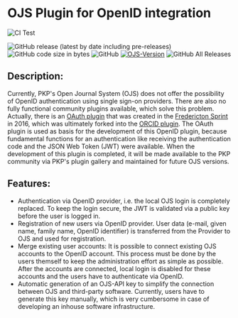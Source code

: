 # OJS Plugin for OpenID integration

![CI Test](https://github.com/leibniz-psychology/pkp-openid/workflows/CI%20Test/badge.svg?branch=master)

![GitHub release (latest by date including pre-releases)](https://img.shields.io/github/v/release/leibniz-psychology/pkp-openid?include_prereleases&label=latest%20release)
![GitHub code size in bytes](https://img.shields.io/github/languages/code-size/leibniz-psychology/pkp-openid)
![GitHub](https://img.shields.io/github/license/leibniz-psychology/pkp-openid)
[![OJS-Version](https://img.shields.io/badge/pkp--ojs-3.3-brightgreen)](https://github.com/pkp/ojs/tree/master)
![GitHub All Releases](https://img.shields.io/github/downloads/leibniz-psychology/pkp-openid/total)

## Description:
Currently, PKP's Open Journal System (OJS) does not offer the possibility of OpenID authentication using single sign-on providers. There are also no fully functional community plugins available, which solve this problem. Actually, there is an [OAuth plugin](https://github.com/ulsdevteam/pkp-oauth) that was created in the [Fredericton Sprint](https://pkp.sfu.ca/2016/11/14/fall-2016-sprint-report-oauth-integration/) in 2016, which was ultimately forked into the [ORCID plugin](https://github.com/pkp/orcidProfile). The OAuth plugin is used as basis for the development of this OpenID plugin, because fundamental functions for an authentication like receiving the authentication code and the JSON Web Token (JWT) were available. When the development of this plugin is completed, it will be made available to the PKP community via PKP's plugin gallery and maintained for future OJS versions.

## Features:
- Authentication via OpenID provider, i.e. the local OJS login is completely replaced. To keep the login secure, the JWT is validated via a public key before the user is logged in.
- Registration of new users via OpenID provider. User data (e-mail, given name, family name, OpenID identifier) is transferred from the Provider to OJS and used for registration.
- Merge existing user accounts: It is possible to connect existing OJS accounts to the OpenID account. This process must be done by the users themself to keep the administration effort as simple as possible. After the accounts are connected, local login is disabled for these accounts and the users have to authenticate via OpenID.
- Automatic generation of an OJS-API key to simplify the connection between OJS and third-party software. Currently, users have to generate this key manually, which is very cumbersome in case of developing an inhouse software infrastructure.


